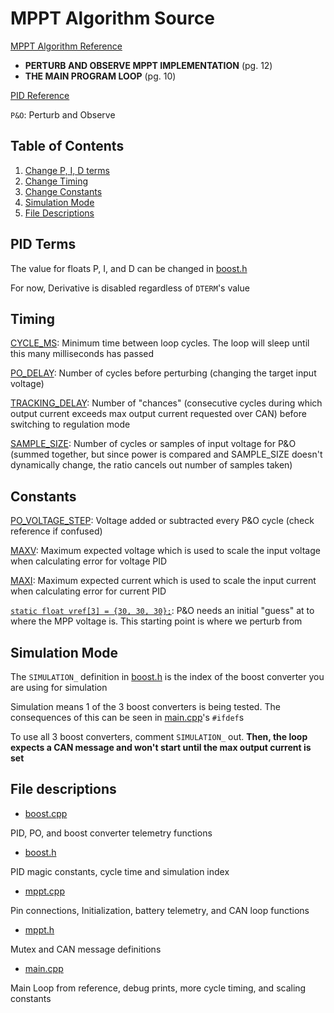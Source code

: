 # MPPT Algorithm Source

[MPPT Algorithm Reference](https://ww1.microchip.com/downloads/en/appnotes/00001521a.pdf)
- **PERTURB AND OBSERVE MPPT IMPLEMENTATION** (pg. 12)
- **THE MAIN PROGRAM LOOP** (pg. 10)

[PID Reference](https://gist.github.com/bradley219/5373998)

`P&O`: Perturb and Observe

## Table of Contents
1. [Change P, I, D terms](#pid-terms)
2. [Change Timing](#timing)
3. [Change Constants](#constants)
4. [Simulation Mode](#simulation-mode)
5. [File Descriptions](#file-descriptions)

## PID Terms

The value for floats P, I, and D can be changed in [boost.h](boost.h)

For now, Derivative is disabled regardless of `DTERM`'s value

## Timing

[CYCLE_MS](boost.h): Minimum time between loop cycles. The loop will sleep until this many milliseconds has passed

[PO_DELAY](main.cpp): Number of cycles before perturbing (changing the target input voltage)

[TRACKING_DELAY](main.cpp): Number of "chances" (consecutive cycles during which output current exceeds max output current requested over CAN) before switching to regulation mode

[SAMPLE_SIZE](main.cpp): Number of cycles or samples of input voltage for P&O (summed together, but since power is compared and SAMPLE_SIZE doesn't dynamically change, the ratio cancels out number of samples taken)


## Constants

[PO_VOLTAGE_STEP](boost.h): Voltage added or subtracted every P&O cycle (check reference if confused)

[MAXV](main.cpp): Maximum expected voltage which is used to scale the input voltage when calculating error for voltage PID

[MAXI](main.cpp): Maximum expected current which is used to scale the input current when calculating error for current PID

[`static float vref[3] = {30, 30, 30};`](main.cpp): P&O needs an initial "guess" at to where the MPP voltage is. This starting point is where we perturb from

## Simulation Mode

The `SIMULATION_` definition in [boost.h](boost.h) is the index of the boost converter you are using for simulation

Simulation means 1 of the 3 boost converters is being tested. The consequences of this can be seen in [main.cpp](main.cpp)'s `#ifdef`s

To use all 3 boost converters, comment `SIMULATION_` out. **Then, the loop expects a CAN message and won't start until the max output current is set**

## File descriptions

- [boost.cpp](boost.cpp)

PID, PO, and boost converter telemetry functions

- [boost.h](boost.h)

PID magic constants, cycle time and simulation index

- [mppt.cpp](mppt.cpp)

Pin connections, Initialization, battery telemetry, and CAN loop functions

- [mppt.h](mppt.h)

Mutex and CAN message definitions

- [main.cpp](main.cpp)

Main Loop from reference, debug prints, more cycle timing, and scaling constants
